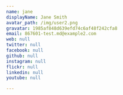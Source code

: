 ```yaml
---
name: jane
displayName: Jane Smith
avatar_path: /img/user2.png
gravatar: 1985af848d639efd74c6af48f242cfa8
email: 867601-test.md@example2.com
web: null
twitter: null
facebook: null
github: null
instagram: null
flickr: null
linkedin: null
youtube: null

---
```







